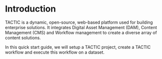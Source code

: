 # Introduction

TACTIC is a dynamic, open-source, web-based platform used for building enterprise solutions. It integrates Digital Asset Management (DAM), Content Management (CMS) and Workflow management to create a diverse array of content solutions.

In this quick start guide, we will setup a TACTIC project, create a TACTIC workflow and execute this workflow on a dataset.
